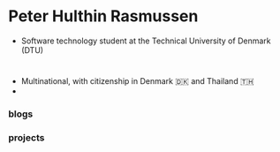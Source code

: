 # Peter Hulthin Rasmussen

- Software technology student at the Technical University of Denmark (DTU)
#
- Multinational, with citizenship in Denmark 🇩🇰 and Thailand 🇹🇭
- 

### blogs

### projects
